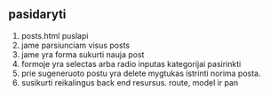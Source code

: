 ## pasidaryti

1. posts.html puslapi
2. jame parsiunciam visus posts
3. jame yra forma sukurti nauja post
4. formoje yra selectas arba radio inputas kategorijai pasirinkti
5. prie sugeneruoto postu yra delete mygtukas istrinti norima posta.
6. susikurti reikalingus back end resursus. route, model ir pan
